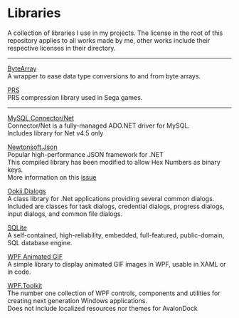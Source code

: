 # Libraries
A collection of libraries I use in my projects.
The license in the root of this repository applies to all works made by me, other works include their respective licenses in their directory.


---
[ByteArray](https://github.com/Solybum/Libraries/tree/master/ByteArray)  
A wrapper to ease data type conversions to and from byte arrays.  

[PRS](https://github.com/Solybum/Libraries/tree/master/PRS)  
PRS compression library used in Sega games.  

---

[MySQL Connector/Net](https://dev.mysql.com/downloads/connector/net/)  
Connector/Net is a fully-managed ADO.NET driver for MySQL.  
Includes library for Net v4.5 only  

[Newtonsoft.Json](https://github.com/JamesNK/Newtonsoft.Json)  
Popular high-performance JSON framework for .NET  
This compiled library has been modified to allow Hex Numbers as binary keys.  
More information on this [issue](https://github.com/JamesNK/Newtonsoft.Json/issues/1239)  

[Ookii.Dialogs](http://www.ookii.org/software/dialogs/)  
A class library for .Net applications providing several common dialogs. Included are classes for task dialogs, credential dialogs, progress dialogs, input dialogs, and common file dialogs.  

[SQLite](https://www.sqlite.org/)  
A self-contained, high-reliability, embedded, full-featured, public-domain, SQL database engine.  

[WPF Animated GIF](https://github.com/XamlAnimatedGif/WpfAnimatedGif)  
A simple library to display animated GIF images in WPF, usable in XAML or in code.  

[WPF.Toolkit](http://wpftoolkit.codeplex.com/)  
The number one collection of WPF controls, components and utilities for creating next generation Windows applications.  
Does not include localized resources nor themes for AvalonDock  
